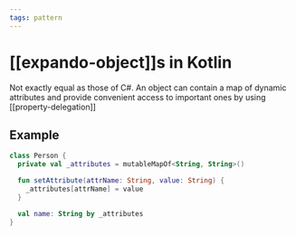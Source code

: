 ```yaml
---
tags: pattern
---
```


# [[expando-object]]s in Kotlin
Not exactly equal as those of C#. An object can contain a map of dynamic attributes and provide convenient access to important ones by using [[property-delegation]]

## Example
```kotlin
class Person {
  private val _attributes = mutableMapOf<String, String>()

  fun setAttribute(attrName: String, value: String) {
    _attributes[attrName] = value
  } 

  val name: String by _attributes
}
```
